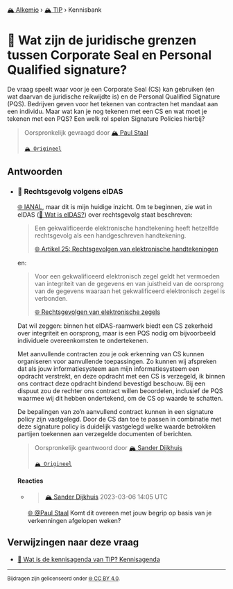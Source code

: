 [🏔️ Alkemio](https://welcome.alkem.io/) › [🏔️ TIP](https://alkem.io/tip/dashboard) › Kennisbank
# 📄 Wat zijn de juridische grenzen tussen Corporate Seal en Personal Qualified signature?
De vraag speelt waar voor je een Corporate Seal (CS) kan gebruiken (en wat daarvan de juridische reikwijdte is) en de Personal Qualified Signature (PQS). Bedrijven geven voor het tekenen van contracten het mandaat aan een individu. Maar wat kan je nog tekenen met een CS en wat moet je tekenen met een PQS? Een welk rol spelen Signature Policies hierbij?
> Oorspronkelijk gevraagd door [🏔️ Paul Staal](https://alkem.io/user/paul-staal-854)
>
> [`🏔️ Origineel`](https://alkem.io/tip/collaboration/juridischegrenzent-2374)

## Antwoorden
- ### <a id="rechtsgevolgvolgens-1804"></a> 📌 Rechtsgevolg volgens eIDAS
  [🌐 IANAL](https://en.wikipedia.org/wiki/IANAL), maar dit is mijn huidige inzicht. Om te beginnen, zie wat in eIDAS ([📄 Wat is eIDAS?](watiseidas-4062.md)) over rechtsgevolg staat beschreven:
  > 
  > Een gekwalificeerde elektronische handtekening heeft hetzelfde rechtsgevolg als een handgeschreven handtekening.
  > 
  > [🌐 Artikel 25: Rechtsgevolgen van elektronische handtekeningen](https://eur-lex.europa.eu/legal-content/NL/TXT/HTML/?uri=CELEX:32014R0910&from=EN#d1e2372-73-1)
  
  
  en:
  
  
  > Voor een gekwalificeerd elektronisch zegel geldt het vermoeden van integriteit van de gegevens en van juistheid van de oorsprong van de gegevens waaraan het gekwalificeerd elektronisch zegel is verbonden.
  > 
  > [🌐 Rechtsgevolgen van elektronische zegels](https://eur-lex.europa.eu/legal-content/NL/TXT/HTML/?uri=CELEX:32014R0910&from=EN#d1e2698-73-1)
  
  
  
  
  Dat wil zeggen: binnen het eIDAS-raamwerk biedt een CS zekerheid over integriteit en oorsprong, maar is een PQS nodig om bijvoorbeeld individuele overeenkomsten te ondertekenen.
  
  Met aanvullende contracten zou je ook erkenning van CS kunnen organiseren voor aanvullende toepassingen. Zo kunnen wij afspreken dat als jouw informatiesysteem aan mijn informatiesysteem een opdracht verstrekt, en deze opdracht met een CS is verzegeld, ik binnen ons contract deze opdracht bindend bevestigd beschouw. Bij een dispuut zou de rechter ons contract willen beoordelen, inclusief de PQS waarmee wij dit hebben ondertekend, om de CS op waarde te schatten.
  
  De bepalingen van zo’n aanvullend contract kunnen in een signature policy zijn vastgelegd. Door de CS dan toe te passen in combinatie met deze signature policy is duidelijk vastgelegd welke waarde betrokken partijen toekennen aan verzegelde documenten of berichten.

  > Oorspronkelijk geantwoord door [🏔️ Sander Dijkhuis](https://alkem.io/tip/collaboration/juridischegrenzent-2374/posts/rechtsgevolgvolgens-1804)
  >
  > [`🏔️ Origineel`](https://alkem.io/tip/collaboration/juridischegrenzent-2374/posts/rechtsgevolgvolgens-1804)

  #### Reacties
    - > [🏔️ Sander Dijkhuis](https://alkem.io/user/sander-dijkhuis-3912) 2023-03-06 14:05 UTC
          
      [🌐 @Paul Staal](https://alkem.io/user/paul-staal-854) Komt dit overeen met jouw begrip op basis van je verkenningen afgelopen weken?
## Verwijzingen naar deze vraag
- [📌 Wat is de kennisagenda van TIP? Kennisagenda](watisdekennisagen-9941.md#kennisagenda-5711)
* * *
<small>Bijdragen zijn gelicenseerd onder [🌐 CC BY 4.0](https://creativecommons.org/licenses/by/4.0/deed.nl).</small>
